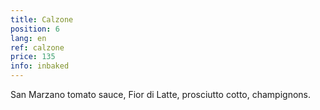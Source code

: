 ```yaml
---
title: Calzone
position: 6
lang: en
ref: calzone
price: 135
info: inbaked
---
```


San Marzano tomato sauce, Fior di Latte, prosciutto cotto, champignons.
